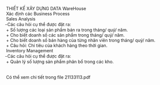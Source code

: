 THIẾT KẾ XÂY DỰNG DATA WareHouse<br>
Xác định các Business Process <br>
  Sales Analysis<br>
  ̵	Các câu hỏi cụ thể được đặt ra:<br>
    + Số lượng các loại sản phẩm bán ra trong tháng/ quý/ năm.<br>
    + Cho biết doanh số các sản phẩm trong tháng/ quý/ năm.<br>
    + Cho biết doanh số bán hàng của từng nhân viên trong tháng/ quý/ năm.<br>
    + Câu hỏi: Chi tiêu của khách hàng theo thời gian.<br>
  Inventory Management<br>
  ̵  Các câu hỏi cụ thể được đặt ra:<br>
    + Quản lý số lượng sản phẩm phân bổ trong các kho. <br>
<br><br>
Có thể xem chi tiết trong file 21133113.pdf<br>
